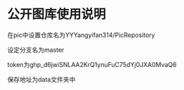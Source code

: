 # 公开图库使用说明

在pic中设置仓库名为YYYangyifan314/PicRepository

设定分支名为master

token为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

保存地址为data文件夹中